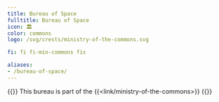 ```yaml
---
title: Bureau of Space
fulltitle: Bureau of Space
icon: 🏛️
color: commons
logo: /svg/crests/ministry-of-the-commons.svg

fi: fi fi-min-commons fis

aliases:
- /bureau-of-space/
---
```

{{<note series>}}
 This bureau is part of the {{<link/ministry-of-the-commons>}}
{{</note>}}